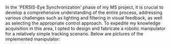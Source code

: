 In the 'PERSIS-Eye Synchronization' phase of my MS project, it is crucial to develop a comprehensive understanding of the entire process, addressing various challenges such as lighting and filtering in visual feedback, as well as selecting the appropriate control approach. To expedite my knowledge acquisition in this area, I opted to design and fabricate a robotic manipulator for a relatively simple tracking scenario. Below are pictures of the implemented manipulator:

